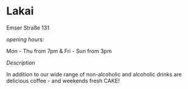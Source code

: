 # Lakai

Emser Straße 131

_opening hours:_

Mon - Thu from 7pm & Fri - Sun from 3pm


_Description_

In addition to our wide range of non-alcoholic and alcoholic drinks are delicious coffee - and weekends fresh CAKE!